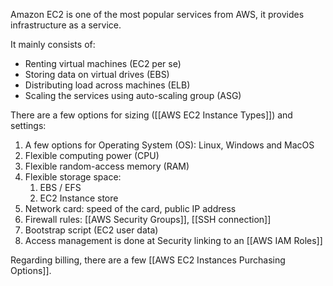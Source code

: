Amazon EC2 is one of the most popular services from AWS, it provides infrastructure as a service.

It mainly consists of:
- Renting virtual machines (EC2 per se)
- Storing data on virtual drives (EBS)
- Distributing load across machines (ELB)
- Scaling the services using auto-scaling group (ASG)

There are a few options for sizing ([[AWS EC2 Instance Types]]) and settings:
1. A few options for Operating System (OS): Linux, Windows and MacOS
2. Flexible computing power (CPU)
3. Flexible random-access memory (RAM)
4. Flexible storage space:
	1. EBS / EFS
	2. EC2 Instance store
5. Network card: speed of the card, public IP address
6. Firewall rules: [[AWS Security Groups]], [[SSH connection]]
7. Bootstrap script (EC2 user data)
8. Access management is done at Security linking to an [[AWS IAM Roles]]

Regarding billing, there are a few [[AWS EC2 Instances Purchasing Options]].